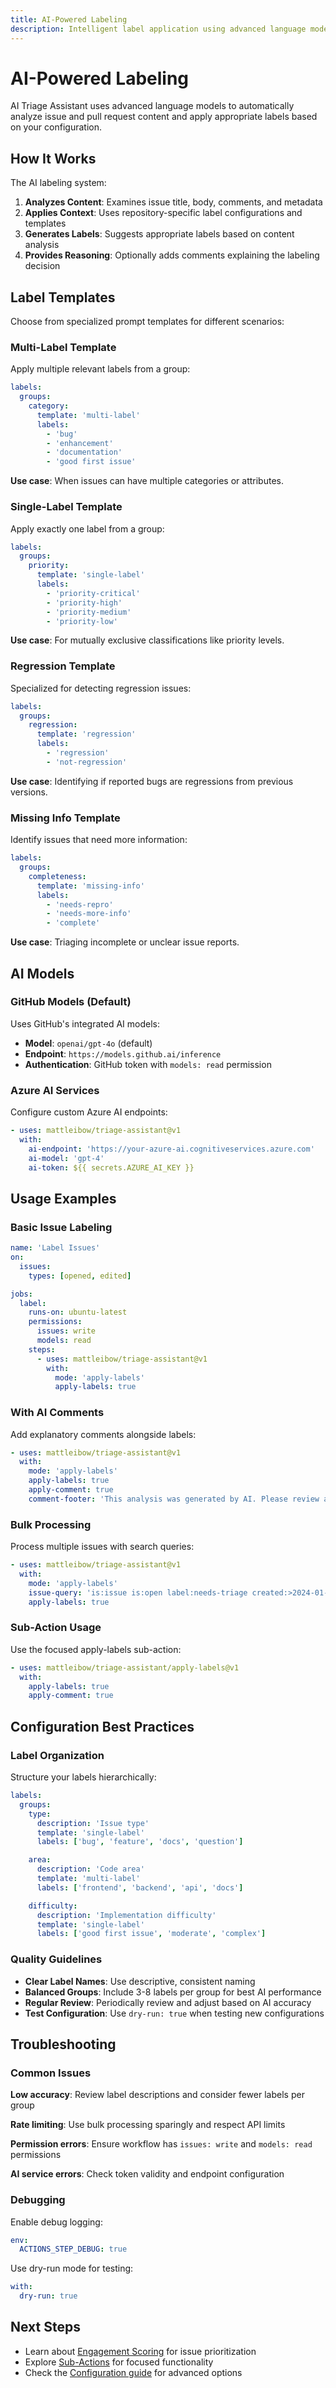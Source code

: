 ```yaml
---
title: AI-Powered Labeling
description: Intelligent label application using advanced language models
---
```


# AI-Powered Labeling

AI Triage Assistant uses advanced language models to automatically analyze issue and pull request content and apply
appropriate labels based on your configuration.

## How It Works

The AI labeling system:

1. **Analyzes Content**: Examines issue title, body, comments, and metadata
2. **Applies Context**: Uses repository-specific label configurations and templates
3. **Generates Labels**: Suggests appropriate labels based on content analysis
4. **Provides Reasoning**: Optionally adds comments explaining the labeling decision

## Label Templates

Choose from specialized prompt templates for different scenarios:

### Multi-Label Template

Apply multiple relevant labels from a group:

```yaml
labels:
  groups:
    category:
      template: 'multi-label'
      labels:
        - 'bug'
        - 'enhancement'
        - 'documentation'
        - 'good first issue'
```

**Use case**: When issues can have multiple categories or attributes.

### Single-Label Template

Apply exactly one label from a group:

```yaml
labels:
  groups:
    priority:
      template: 'single-label'
      labels:
        - 'priority-critical'
        - 'priority-high'
        - 'priority-medium'
        - 'priority-low'
```

**Use case**: For mutually exclusive classifications like priority levels.

### Regression Template

Specialized for detecting regression issues:

```yaml
labels:
  groups:
    regression:
      template: 'regression'
      labels:
        - 'regression'
        - 'not-regression'
```

**Use case**: Identifying if reported bugs are regressions from previous versions.

### Missing Info Template

Identify issues that need more information:

```yaml
labels:
  groups:
    completeness:
      template: 'missing-info'
      labels:
        - 'needs-repro'
        - 'needs-more-info'
        - 'complete'
```

**Use case**: Triaging incomplete or unclear issue reports.

## AI Models

### GitHub Models (Default)

Uses GitHub's integrated AI models:

- **Model**: `openai/gpt-4o` (default)
- **Endpoint**: `https://models.github.ai/inference`
- **Authentication**: GitHub token with `models: read` permission

### Azure AI Services

Configure custom Azure AI endpoints:

```yaml
- uses: mattleibow/triage-assistant@v1
  with:
    ai-endpoint: 'https://your-azure-ai.cognitiveservices.azure.com'
    ai-model: 'gpt-4'
    ai-token: ${{ secrets.AZURE_AI_KEY }}
```

## Usage Examples

### Basic Issue Labeling

```yaml
name: 'Label Issues'
on:
  issues:
    types: [opened, edited]

jobs:
  label:
    runs-on: ubuntu-latest
    permissions:
      issues: write
      models: read
    steps:
      - uses: mattleibow/triage-assistant@v1
        with:
          mode: 'apply-labels'
          apply-labels: true
```

### With AI Comments

Add explanatory comments alongside labels:

```yaml
- uses: mattleibow/triage-assistant@v1
  with:
    mode: 'apply-labels'
    apply-labels: true
    apply-comment: true
    comment-footer: 'This analysis was generated by AI. Please review and adjust if needed.'
```

### Bulk Processing

Process multiple issues with search queries:

```yaml
- uses: mattleibow/triage-assistant@v1
  with:
    mode: 'apply-labels'
    issue-query: 'is:issue is:open label:needs-triage created:>2024-01-01'
    apply-labels: true
```

### Sub-Action Usage

Use the focused apply-labels sub-action:

```yaml
- uses: mattleibow/triage-assistant/apply-labels@v1
  with:
    apply-labels: true
    apply-comment: true
```

## Configuration Best Practices

### Label Organization

Structure your labels hierarchically:

```yaml
labels:
  groups:
    type:
      description: 'Issue type'
      template: 'single-label'
      labels: ['bug', 'feature', 'docs', 'question']

    area:
      description: 'Code area'
      template: 'multi-label'
      labels: ['frontend', 'backend', 'api', 'docs']

    difficulty:
      description: 'Implementation difficulty'
      template: 'single-label'
      labels: ['good first issue', 'moderate', 'complex']
```

### Quality Guidelines

- **Clear Label Names**: Use descriptive, consistent naming
- **Balanced Groups**: Include 3-8 labels per group for best AI performance
- **Regular Review**: Periodically review and adjust based on AI accuracy
- **Test Configuration**: Use `dry-run: true` when testing new configurations

## Troubleshooting

### Common Issues

**Low accuracy**: Review label descriptions and consider fewer labels per group

**Rate limiting**: Use bulk processing sparingly and respect API limits

**Permission errors**: Ensure workflow has `issues: write` and `models: read` permissions

**AI service errors**: Check token validity and endpoint configuration

### Debugging

Enable debug logging:

```yaml
env:
  ACTIONS_STEP_DEBUG: true
```

Use dry-run mode for testing:

```yaml
with:
  dry-run: true
```

## Next Steps

- Learn about [Engagement Scoring](../engagement-scoring/) for issue prioritization
- Explore [Sub-Actions](../sub-actions/) for focused functionality
- Check the [Configuration guide](../../getting-started/configuration/) for advanced options
